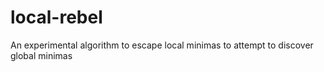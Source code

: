 # local-rebel
An experimental algorithm to escape local minimas to attempt to discover global minimas
